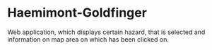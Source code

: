 # Haemimont-Goldfinger
Web application, which displays certain hazard, that is selected and information on map area on which has been clicked on.
